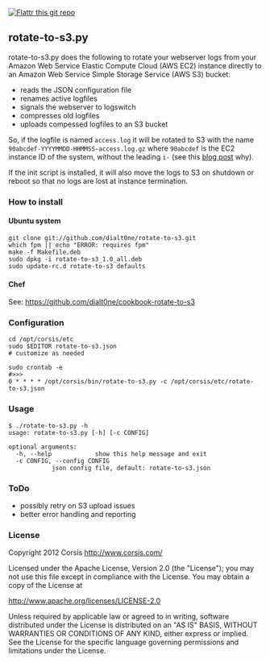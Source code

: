 [![Flattr this git repo](http://api.flattr.com/button/flattr-badge-large.png)](https://flattr.com/submit/auto?user_id=dialt0ne&url=https://github.com/dialt0ne/rotate-to-s3&title=rotate-to-s3&language=python&tags=github&category=software)

## rotate-to-s3.py

rotate-to-s3.py does the following to rotate your webserver logs from your
Amazon Web Service Elastic Compute Cloud (AWS EC2) instance directly to
an Amazon Web Service Simple Storage Service (AWS S3) bucket:

* reads the JSON configuration file
* renames active logfiles
* signals the webserver to logswitch
* compresses old logfiles
* uploads compessed logfiles to an S3 bucket

So, if the logfile is named `access.log` it will be rotated to S3 with
the name `90abcdef-YYYYMMDD-HHMMSS-access.log.gz` where `90abcdef` is the
EC2 instance ID of the system, without the leading `i-` (see this
[blog post](http://aws.typepad.com/aws/2012/03/amazon-s3-performance-tips-tricks-seattle-hiring-event.html) why).

If the init script is installed, it will also move the logs to S3 on
shutdown or reboot so that no logs are lost at instance termination.

### How to install

#### Ubuntu system

    git clone git://github.com/dialt0ne/rotate-to-s3.git
    which fpm || echo "ERROR: requires fpm"
    make -f Makefile.deb
    sudo dpkg -i rotate-to-s3_1.0_all.deb
    sudo update-rc.d rotate-to-s3 defaults

#### Chef

See: https://github.com/dialt0ne/cookbook-rotate-to-s3

### Configuration

    cd /opt/corsis/etc
    sudo $EDITOR rotate-to-s3.json
    # customize as needed

    sudo crontab -e
    #>>>
    0 * * * * /opt/corsis/bin/rotate-to-s3.py -c /opt/corsis/etc/rotate-to-s3.json

### Usage

    $ ./rotate-to-s3.py -h
    usage: rotate-to-s3.py [-h] [-c CONFIG]

    optional arguments:
      -h, --help            show this help message and exit
      -c CONFIG, --config CONFIG
    			json config file, default: rotate-to-s3.json

### ToDo

* possibly retry on S3 upload issues
* better error handling and reporting

### License

Copyright 2012 Corsis
http://www.corsis.com/

Licensed under the Apache License, Version 2.0 (the "License");
you may not use this file except in compliance with the License.
You may obtain a copy of the License at

http://www.apache.org/licenses/LICENSE-2.0

Unless required by applicable law or agreed to in writing, software
distributed under the License is distributed on an "AS IS" BASIS,
WITHOUT WARRANTIES OR CONDITIONS OF ANY KIND, either express or implied.
See the License for the specific language governing permissions and
limitations under the License.

